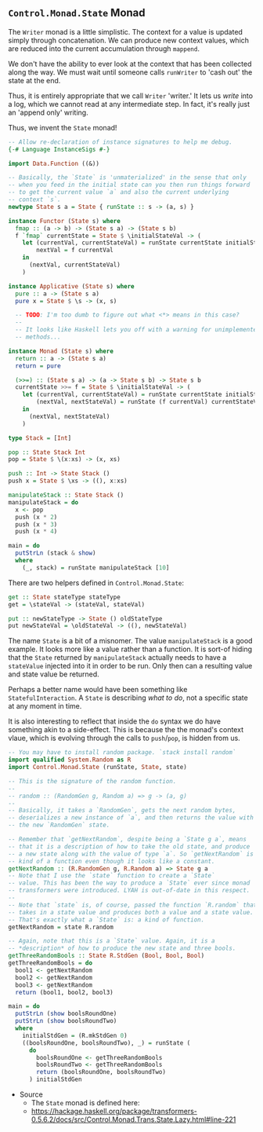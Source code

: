 ## `Control.Monad.State` Monad

The `Writer` monad is a little simplistic. The context for a value is
updated simply through concatenation. We can produce new context values,
which are reduced into the current accumulation through `mappend`.

We don't have the ability to ever look at the context that has been
collected along the way. We must wait until someone calls `runWriter` to
'cash out' the state at the end.

Thus, it is entirely appropriate that we call `Writer` 'writer.' It lets
us *write* into a log, which we cannot read at any intermediate step. In
fact, it's really just an 'append only' writing.

Thus, we invent the `State` monad!

```haskell
-- Allow re-declaration of instance signatures to help me debug.
{-# Language InstanceSigs #-}

import Data.Function ((&))

-- Basically, the `State` is 'unmaterialized' in the sense that only
-- when you feed in the initial state can you then run things forward
-- to get the current value `a` and also the current underlying
-- context `s`.
newtype State s a = State { runState :: s -> (a, s) }

instance Functor (State s) where
  fmap :: (a -> b) -> (State s a) -> (State s b)
  f `fmap` currentState = State $ \initialStateVal -> (
    let (currentVal, currentStateVal) = runState currentState initialStateVal
        nextVal = f currentVal
    in
      (nextVal, currentStateVal)
    )

instance Applicative (State s) where
  pure :: a -> (State s a)
  pure x = State $ \s -> (x, s)

  -- TODO: I'm too dumb to figure out what <*> means in this case?
  --
  -- It looks like Haskell lets you off with a warning for unimplemented
  -- methods...

instance Monad (State s) where
  return :: a -> (State s a)
  return = pure

  (>>=) :: (State s a) -> (a -> State s b) -> State s b
  currentState >>= f = State $ \initialStateVal -> (
    let (currentVal, currentStateVal) = runState currentState initialStateVal
        (nextVal, nextStateVal) = runState (f currentVal) currentStateVal
    in
      (nextVal, nextStateVal)
    )

type Stack = [Int]

pop :: State Stack Int
pop = State $ \(x:xs) -> (x, xs)

push :: Int -> State Stack ()
push x = State $ \xs -> ((), x:xs)

manipulateStack :: State Stack ()
manipulateStack = do
  x <- pop
  push (x * 2)
  push (x * 3)
  push (x * 4)

main = do
  putStrLn (stack & show)
  where
    (_, stack) = runState manipulateStack [10]
```

There are two helpers defined in `Control.Monad.State`:

```haskell
get :: State stateType stateType
get = \stateVal -> (stateVal, stateVal)

put :: newStateType -> State () oldStateType
put newStateVal = \oldStateVal -> ((), newStateVal)
```

The name `State` is a bit of a misnomer. The value `manipulateStack` is
a good example. It looks more like a value rather than a function. It is
sort-of hiding that the `State` returned by `manipulateStack` actually
needs to have a `stateValue` injected into it in order to be run. Only
then can a resulting value and state value be returned.

Perhaps a better name would have been something like
`StatefulInteraction`. A `State` is describing *what to do*, not a
specific state at any moment in time.

It is also interesting to reflect that inside the `do` syntax we do have
something akin to a side-effect. This is because the the monad's context
vlaue, which is evolving through the calls to `push`/`pop`, is hidden
from us.

```haskell
-- You may have to install random package. `stack install random`
import qualified System.Random as R
import Control.Monad.State (runState, State, state)

-- This is the signature of the random function.
--
-- random :: (RandomGen g, Random a) => g -> (a, g)
--
-- Basically, it takes a `RandomGen`, gets the next random bytes,
-- deserializes a new instance of `a`, and then returns the value with
-- the new `RandomGen` state.

-- Remember that `getNextRandom`, despite being a `State g a`, means
-- that it is a description of how to take the old state, and produce
-- a new state along with the value of type `a`. So `getNextRandom` is
-- kind of a function even though it looks like a constant.
getNextRandom :: (R.RandomGen g, R.Random a) => State g a
-- Note that I use the `state` function to create a `State`
-- value. This has been the way to produce a `State` ever since monad
-- transformers were introduced. LYAH is out-of-date in this respect.
--
-- Note that `state` is, of course, passed the function `R.random` that
-- takes in a state value and produces both a value and a state value.
-- That's exactly what a `State` is: a kind of function.
getNextRandom = state R.random

-- Again, note that this is a `State` value. Again, it is a
-- *description* of how to produce the new state and three bools.
getThreeRandomBools :: State R.StdGen (Bool, Bool, Bool)
getThreeRandomBools = do
  bool1 <- getNextRandom
  bool2 <- getNextRandom
  bool3 <- getNextRandom
  return (bool1, bool2, bool3)

main = do
  putStrLn (show boolsRoundOne)
  putStrLn (show boolsRoundTwo)
  where
    initialStdGen = (R.mkStdGen 0)
    ((boolsRoundOne, boolsRoundTwo), _) = runState (
      do
        boolsRoundOne <- getThreeRandomBools
        boolsRoundTwo <- getThreeRandomBools
        return (boolsRoundOne, boolsRoundTwo)
      ) initialStdGen
```

* Source
  * The `State` monad is defined here:
  * https://hackage.haskell.org/package/transformers-0.5.6.2/docs/src/Control.Monad.Trans.State.Lazy.html#line-221
